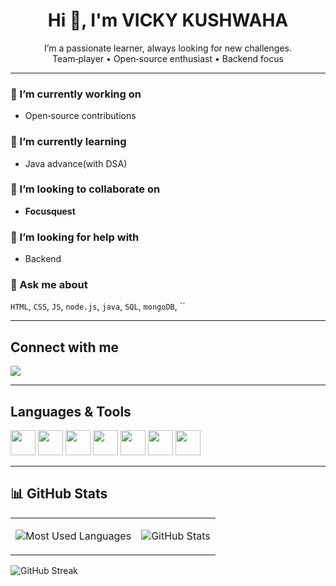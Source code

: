 <h1 align="center">Hi 👋, I'm VICKY KUSHWAHA</h1>

<p align="center">
I’m a passionate learner, always looking for new challenges.<br>
Team‑player • Open‑source enthusiast • Backend focus
</p>

---

### 🔭 I’m currently working on
- Open‑source contributions

### 🌱 I’m currently learning
- Java advance(with DSA)

### 👯 I’m looking to collaborate on
- **Focusquest**

### 🤝 I’m looking for help with
- Backend

### 💬 Ask me about
`HTML`, `CSS`, `JS`, `node.js`, `java`, `SQL`, `mongoDB`, `` 

---

## Connect with me
<a href="https://linkedin.com/in/YOUR-LINKEDIN" target="_blank">
  <img align="center" src="[https://img.shields.io/badge/LinkedIn-0A66C2?style=for-the-badge&logo=linkedin&logoColor=white](https://www.flaticon.com/free-icon/linkedin_3536505)"/>
</a>

---

## Languages & Tools
<p align="left">
  <img src="[https://raw.githubusercontent.com/devicons/devicon/master/icons/html5/html5-original.svg](https://www.flaticon.com/free-icon/html-5_174854)" width="40"/>
  <img src="[https://raw.githubusercontent.com/devicons/devicon/master/icons/css3/css3-original.svg](https://www.flaticon.com/free-icon/css-3_732190)"  width="40"/>
  <img src="[https://raw.githubusercontent.com/devicons/devicon/master/icons/javascript/javascript-original.svg](https://cdn-icons-png.flaticon.com/128/16845/16845814.png)"  width="40"/>

  
  <img src="[[[https://raw.githubusercontent.com/devicons/devicon/master/icons/python/python-original.svg](https://cdn-icons-png.flaticon.com/128/5968/5968322.png)](https://cdn-icons-png.flaticon.com/128/5968/5968322.png)](https://cdn-icons-png.flaticon.com/128/15484/15484303.png)"  width="40"/>
   <img src="[[https://raw.githubusercontent.com/devicons/devicon/master/icons/python/python-original.svg](https://cdn-icons-png.flaticon.com/128/5968/5968322.png)](https://cdn-icons-png.flaticon.com/128/226/226777.png)"  width="40"/>
    <img src="[[https://raw.githubusercontent.com/devicons/devicon/master/icons/python/python-original.svg](https://cdn-icons-png.flaticon.com/128/5968/5968322.png](https://cdn-icons-png.flaticon.com/128/16781/16781152.png))"  width="40"/>
     <img src="[[https://raw.githubusercontent.com/devicons/devicon/master/icons/python/python-original.svg](https://cdn-icons-png.flaticon.com/128/5968/5968322.png)](https://cdn-icons-png.flaticon.com/128/16781/16781152.png)"  width="40"/>
  
</p>

---

## 📊 GitHub Stats
<table>
<tr>
<td>

![Most Used Languages](https://github-readme-stats.vercel.app/api/top-langs/?username=YOUR-USERNAME&layout=compact&hide_border=true)

</td>
<td>

![GitHub Stats](https://github-readme-stats.vercel.app/api?username=YOUR-USERNAME&show_icons=true&hide_border=true&rank_icon=github)

</td>
</tr>
</table>

![GitHub Streak](https://streak-stats.demolab.com/?user=YOUR-USERNAME&hide_border=true)
